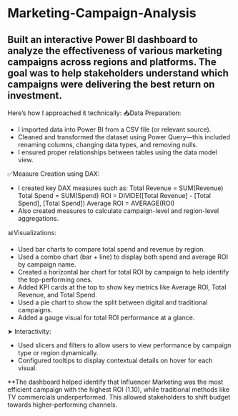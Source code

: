 # Marketing-Campaign-Analysis
Built an interactive Power BI dashboard to analyze the effectiveness of various marketing campaigns across regions and platforms. The goal was to help stakeholders understand which campaigns were delivering the best return on investment.
----

Here’s how I approached it technically:
📥Data Preparation:
- I imported data into Power BI from a CSV file (or relevant source).
- Cleaned and transformed the dataset using Power Query—this included renaming columns, changing data types, and removing nulls.
- I ensured proper relationships between tables using the data model view.


✅Measure Creation using DAX:
- I created key DAX measures such as:
   Total Revenue = SUM(Revenue)
   Total Spend = SUM(Spend)
   ROI = DIVIDE([Total Revenue] - [Total Spend], [Total Spend])
   Average ROI = AVERAGE(ROI)
- Also created measures to calculate campaign-level and region-level aggregations.


📊Visualizations:


- Used bar charts to compare total spend and revenue by region.
- Used a combo chart (bar + line) to display both spend and average ROI by campaign name.
- Created a horizontal bar chart for total ROI by campaign to help identify the top-performing ones.
- Added KPI cards at the top to show key metrics like Average ROI, Total Revenue, and Total Spend.
- Used a pie chart to show the split between digital and traditional campaigns.
- Added a gauge visual for total ROI performance at a glance.


➤ Interactivity:

- Used slicers and filters to allow users to view performance by campaign type or region dynamically.
- Configured tooltips to display contextual details on hover for each visual.


**The dashboard helped identify that Influencer Marketing was the most efficient campaign with the highest ROI (1.10), while traditional methods like TV commercials underperformed. This allowed stakeholders to shift budget towards higher-performing channels.
